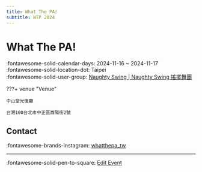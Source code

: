 ```yaml
---
title: What The PA!
subtitle: WTP 2024
---
```


# What The PA! 

:fontawesome-solid-calendar-days: 2024-11-16 ~ 2024-11-17  
:fontawesome-solid-location-dot: Taipei  
:fontawesome-solid-user-group: [Naughty Swing | Naughty Swing 搖擺舞團](https://swing.kids/zh_TW/naughty-swing)  


???+ venue "Venue"

    中山堂光復廳  
      
    台灣100台北市中正區酉陽街2號  

## Contact

:fontawesome-brands-instagram: [whatthepa_tw](http://instagram.com/whatthepa_tw)  

---

:fontawesome-solid-pen-to-square: [Edit Event](https://github.com/swingdance/events/issues/new?assignees=&labels=update+event&projects=&template=03-update_entity.yml&title=Update%20Event%3A%202024%2Fzh_TW%20%E2%80%A2%20What%20The%20PA%21&region=zh_TW&year=2024&id=what-the-pa-2024&name=What%20The%20PA%21&org_id=naughty-swing)
